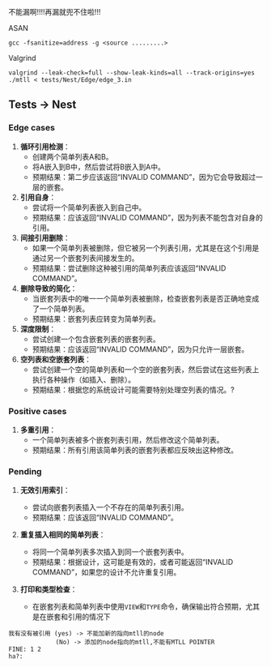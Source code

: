 
不能漏啊!!!!再漏就兜不住啦!!!

ASAN
```
gcc -fsanitize=address -g <source .........>
```

Valgrind
```
valgrind --leak-check=full --show-leak-kinds=all --track-origins=yes ./mtll < tests/Nest/Edge/edge_3.in
```

## Tests -> Nest
### Edge cases
1. **循环引用检测**：
    - 创建两个简单列表A和B。
    - 将A嵌入到B中，然后尝试将B嵌入到A中。
    - 预期结果：第二步应该返回“INVALID COMMAND”，因为它会导致超过一层的嵌套。 
2. **引用自身**：
    - 尝试将一个简单列表嵌入到自己中。
    - 预期结果：应该返回“INVALID COMMAND”，因为列表不能包含对自身的引用。
3. **间接引用删除**：
    - 如果一个简单列表被删除，但它被另一个列表引用，尤其是在这个引用是通过另一个嵌套列表间接发生的。
    - 预期结果：尝试删除这种被引用的简单列表应该返回“INVALID COMMAND”。
4. **删除导致的简化**：
    - 当嵌套列表中的唯一一个简单列表被删除，检查嵌套列表是否正确地变成了一个简单列表。
    - 预期结果：嵌套列表应转变为简单列表。
5. **深度限制**：
    - 尝试创建一个包含嵌套列表的嵌套列表。
    - 预期结果：应该返回“INVALID COMMAND”，因为只允许一层嵌套。
6. **空列表和空嵌套列表**：
    - 尝试创建一个空的简单列表和一个空的嵌套列表，然后尝试在这些列表上执行各种操作（如插入、删除）。
    - 预期结果：根据您的系统设计可能需要特别处理空列表的情况。?

### Positive cases
1. **多重引用**：
    - 一个简单列表被多个嵌套列表引用，然后修改这个简单列表。
    - 预期结果：所有引用该简单列表的嵌套列表都应反映出这种修改。

### Pending
1. **无效引用索引**：
    - 尝试向嵌套列表插入一个不存在的简单列表引用。
    - 预期结果：应该返回“INVALID COMMAND”。
2. **重复插入相同的简单列表**：
    - 将同一个简单列表多次插入到同一个嵌套列表中。
    - 预期结果：根据设计，这可能是有效的，或者可能返回“INVALID COMMAND”，如果您的设计不允许重复引用。
3. **打印和类型检查**：
    
    - 在嵌套列表和简单列表中使用`VIEW`和`TYPE`命令，确保输出符合预期，尤其是在嵌套和引用的情况下

```
我有没有被引用 (yes) -> 不能加新的指向mtll的node
			 (No) -> 添加的node指向的mtll,不能有MTLL POINTER
FINE: 1 2 
ha?: 
```